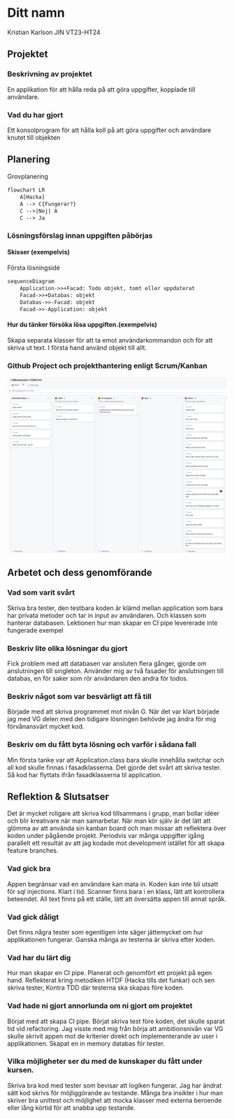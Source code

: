 # Ditt namn
Kristian Karlson JIN VT23-HT24

## Projektet
### Beskrivning av projektet
En applikation för att hålla reda på att göra uppgifter, kopplade till användare. 

### Vad du har gjort
Ett konsolprogram för att hålla koll på att göra uppgifter och användare knutet till objekten 

## Planering
Grovplanering
```mermaid
flowchart LR 
    A[Hacka]
    A --> C{Fungerar?}
    C -->|Nej| A
    C --> Ja
```

### Lösningsförslag innan uppgiften påbörjas

#### Skisser (exempelvis)
Första lösningsidé
``` mermaid
sequenceDiagram
    Application->>+Facad: Todo objekt, tomt eller uppdaterat
    Facad->>+Databas: objekt
    Databas->>-Facad: objekt
    Facad->>-Application: objekt
```

#### Hur du tänker försöka lösa uppgiften.(exempelvis)
Skapa separata klasser för att ta emot användarkommandon och för att skriva ut text.
I första hand använd objekt till allt.

### Github Project och projekthantering enligt Scrum/Kanban
![Kanban](assets/images/Kanban_screenshot_20230626_133957.png)  

## Arbetet och dess genomförande

### Vad som varit svårt
Skriva bra tester, den testbara koden är klämd mellan application som bara har privata metoder och tar in input av användaren. Och klassen som hanterar databasen. 
Lektionen hur man skapar en CI pipe levererade inte fungerade exempel

### Beskriv lite olika lösningar du gjort
Fick problem med att databasen var ansluten flera gånger, gjorde om anslutningen till singleton.
Använder mig av två fasader för anslutningen till databas, en för saker som rör användaren den andra för todos.

### Beskriv något som var besvärligt att få till
Började med att skriva programmet mot nivån G. När det var klart började jag med VG delen med den tidigare lösningen behövde jag ändra för mig förvånansvärt mycket kod.

### Beskriv om du fått byta lösning och varför i sådana fall
Min första tanke var att Application.class bara skulle innehålla switchar och all kod skulle finnas i fasadklasserna. Det gjorde det svårt att skriva tester.
Så kod har flyttats ifrån fasadklasserna til application. 

## Reflektion & Slutsatser
Det är mycket roligare att skriva kod tillsammans i grupp, man bollar idéer och blir kreativare när man samarbetar.
När man kör själv är det lätt att glömma av att använda sin kanban board och man missar att reflektera över koden under pågående projekt. 
Periodvis var många uppgifter igång parallelt ett resultat av att jag kodade mot development istället för att skapa feature branches.

### Vad gick bra
Appen begränsar vad en användare kan mata in. Koden kan inte bli utsatt för sql injections. Klart i tid.
Scanner finns bara i en klass, lätt att kontrollera beteendet. All text finns på ett ställe, lätt att översätta appen till annat språk.

### Vad gick dåligt
Det finns några tester som egentligen inte säger jättemycket om hur applikationen fungerar. 
Ganska många av testerna är skriva efter koden.

### Vad har du lärt dig
Hur man skapar en CI pipe. Planerat och genomfört ett projekt på egen hand.
Reflekterat kring metodiken HTDF (Hacka tills det funkar) och sen skriva tester, Kontra TDD där testerna ska skapas före koden.

### Vad hade ni gjort annorlunda om ni gjort om projektet
Börjat med att skapa CI pipe. Börjat skriva test före koden, det skulle sparat tid vid refactoring. Jag visste med mig från börja att ambitionsnivån var VG skulle skrivit appen mot de kriterier direkt och implementerande av user i applikationen. 
Skapat en in memory databas för tester.

### Vilka möjligheter ser du med de kunskaper du fått under kursen.
Skriva bra kod med tester som bevisar att logiken fungerar. Jag har ändrat sätt kod skrivs för möjliggörande av testande. Många bra insikter i hur man skriver bra unittest och möjlighet att mocka klasser med externa beroende eller lång körtid för att snabba upp testande.

